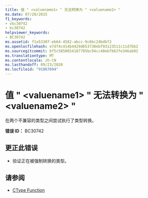 ```yaml
---
title: 值 " <valuename1> " 无法转换为 " <valuename2> "
ms.date: 07/20/2015
f1_keywords:
- vbc30742
- bc30742
helpviewer_keywords:
- BC30742
ms.assetid: f1a53307-eb64-4582-abcc-9c6bc24bdbf2
ms.openlocfilehash: e7df4c414b4429d653738ebf93123511c11d7bb2
ms.sourcegitcommit: bf5c5850654187705bc94cc40ebfb62fe346ab02
ms.translationtype: MT
ms.contentlocale: zh-CN
ms.lasthandoff: 09/23/2020
ms.locfileid: "91067694"
---
```

# <a name="value-valuename1-cannot-be-converted-to-valuename2"></a>值 " \<valuename1> " 无法转换为 " \<valuename2> "

在两个不兼容的类型之间尝试执行了类型转换。  
  
 **错误 ID：** BC30742  
  
## <a name="to-correct-this-error"></a>更正此错误  
  
- 验证正在被强制转换的类型。  
  
## <a name="see-also"></a>请参阅

- [CType Function](../language-reference/functions/ctype-function.md)

